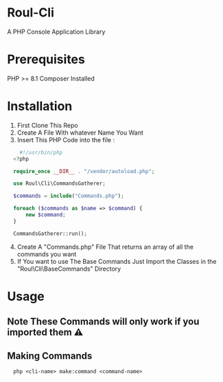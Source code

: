 # Roul-Cli

A PHP Console Application Library

# Prerequisites

PHP >= 8.1
Composer Installed

# Installation 
  1. First Clone This Repo 
  2. Create A File With whatever Name You Want
  3. Insert This PHP Code into the file : 
  ```php 
      #!/usr/bin/php
    <?php

    require_once __DIR__ . "/vendor/autoload.php";

    use Roul\Cli\CommandsGatherer;

    $commands = include("Commands.php");

    foreach ($commands as $name => $command) {
        new $command;
    }

    CommandsGatherer::run();

  ``` 
  4. Create A "Commands.php" File That returns an array of all the commands you want
  5. If You want to use The Base Commands Just Import the Classes in the "Roul\Cli\BaseCommands" Directory 

  # Usage 

  ## Note These Commands will only work if you imported them ⚠

  ## Making Commands
  ```
    php <cli-name> make:command <command-name>
  ```
  
